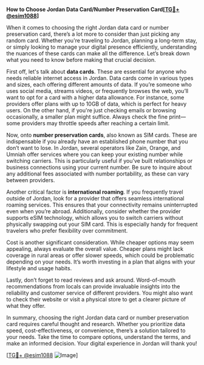 **How to Choose Jordan Data Card/Number Preservation Card[[TG💪+ @esim1088](https://t.me/s/esim1088)]**

When it comes to choosing the right Jordan data card or number preservation card, there’s a lot more to consider than just picking any random card. Whether you're traveling to Jordan, planning a long-term stay, or simply looking to manage your digital presence efficiently, understanding the nuances of these cards can make all the difference. Let’s break down what you need to know before making that crucial decision.

First off, let's talk about **data cards**. These are essential for anyone who needs reliable internet access in Jordan. Data cards come in various types and sizes, each offering different amounts of data. If you’re someone who uses social media, streams videos, or frequently browses the web, you’ll want to opt for a card with a higher data allowance. For instance, some providers offer plans with up to 10GB of data, which is perfect for heavy users. On the other hand, if you're just checking emails or browsing occasionally, a smaller plan might suffice. Always check the fine print—some providers may throttle speeds after reaching a certain limit.

Now, onto **number preservation cards**, also known as SIM cards. These are indispensable if you already have an established phone number that you don’t want to lose. In Jordan, several operators like Zain, Orange, and Umniah offer services where you can keep your existing number while switching carriers. This is particularly useful if you’ve built relationships or business connections using your current number. Be sure to inquire about any additional fees associated with number portability, as these can vary between providers.

Another critical factor is **international roaming**. If you frequently travel outside of Jordan, look for a provider that offers seamless international roaming services. This ensures that your connectivity remains uninterrupted even when you’re abroad. Additionally, consider whether the provider supports eSIM technology, which allows you to switch carriers without physically swapping out your SIM card. This is especially handy for frequent travelers who prefer flexibility over commitment.

Cost is another significant consideration. While cheaper options may seem appealing, always evaluate the overall value. Cheaper plans might lack coverage in rural areas or offer slower speeds, which could be problematic depending on your needs. It’s worth investing in a plan that aligns with your lifestyle and usage habits.

Lastly, don’t forget to read reviews and ask around. Word-of-mouth recommendations from locals can provide invaluable insights into the reliability and customer service of different providers. You might also want to check their website or visit a physical store to get a clearer picture of what they offer.

In summary, choosing the right Jordan data card or number preservation card requires careful thought and research. Whether you prioritize data speed, cost-effectiveness, or convenience, there’s a solution tailored to your needs. Take the time to compare options, understand the terms, and make an informed decision. Your digital experience in Jordan will thank you!

[[TG💪+ @esim1088](https://t.me/s/esim1088) ![Image](https://i.postimg.cc/Y0z9fWf4/image.png)]